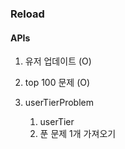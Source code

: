 ### Reload

#### APIs

1. 유저 업데이트 (O)


2. top 100 문제 (O)


3. userTierProblem
    1. userTier
    2. 푼 문제 1개 가져오기